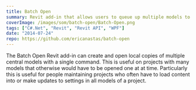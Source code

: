 ```yaml
---
title: Batch Open
summary: Revit add-in that allows users to queue up multiple models to open at once.
coverImage: /images/som/batch-open/Batch-Open.png
tags: ["C#.Net", "Revit", "Revit API", "WPF"]
date: "2014-07-24"
repo: https://github.com/ericanastas/batch-open
---
```


The Batch Open Revit add-in can create and open local copies of multiple central models with a single command. This is useful on projects with many models that otherwise would have to be opened one at at time. Particularly this is useful for people maintaining projects who often have to load content into or make updates to settings in all models of a project.

